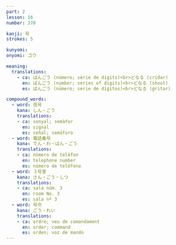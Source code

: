 ```yaml
---
part: 2
lesson: 16
number: 270

kanji: 号
strokes: 5

kunyomi:
onyomi: ゴウ

meaning:
  translations:
    - ca: ばんごう (número; sèrie de dígits​)<br>どなる (cridar)
      en: ばんごう (number; series of digits​)<br>どなる (shout)
      es: ばんごう (número; serie de dígitos)<br>どなる (gritar)

compound_words:
  - word: 信号
    kana: しん・ごう
    translations:
    - ca: senyal; semàfor
      en: signal
      es: señal; semáforo
  - word: 電話番号
    kana: でん・わ・ばん・ごう
    translations:
    - ca: número de telèfon
      en: telephone number
      es: número de teléfono
  - word: ３号室
    kana: さん・ごう・しつ
    translations:
    - ca: sala núm. 3
      en: room No. 3
      es: sala nº 3
  - word: 号令
    kana: ごう・れい
    translations:
    - ca: ordre; veu de comandament
      en: order; command​
      es: orden; voz de mando
---
```

